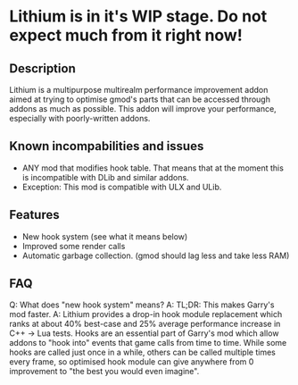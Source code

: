 # Lithium is in it's WIP stage. Do not expect much from it right now!
## Description
Lithium is a multipurpose multirealm performance improvement addon aimed at trying to optimise gmod's parts that can be accessed through addons as much as possible.
This addon will improve your performance, especially with poorly-written addons.

## Known incompabilities and issues
- ANY mod that modifies hook table. That means that at the moment this is incompatible with DLib and similar addons.
- Exception: This mod is compatible with ULX and ULib.

## Features
- New hook system (see what it means below)
- Improved some render calls
- Automatic garbage collection. (gmod should lag less and take less RAM)

## FAQ
Q: What does "new hook system" means?
A: TL;DR: This makes Garry's mod faster.
A: Lithium provides a drop-in hook module replacement which ranks at about 40% best-case and 25% average performance increase in C++ -> Lua tests.
   Hooks are an essential part of Garry's mod which allow addons to "hook into" events that game calls from time to time. While some hooks are called
   just once in a while, others can be called multiple times every frame, so optimised hook module can give anywhere from 0 improvement to "the best
   you would even imagine".
